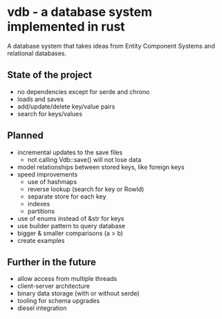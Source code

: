 vdb - a database system implemented in rust
===========================================

A database system that takes ideas from Entity Component Systems and relational databases.

State of the project
--------------------
*   no dependencies except for serde and chrono
*   loads and saves
*   add/update/delete key/value pairs
*   search for keys/values

Planned
-------
*   incremental updates to the save files
    *   not calling Vdb::save() will not lose data
*   model relationships between stored keys, like foreign keys
*   speed improvements
    *	use of hashmaps
    *	reverse lookup (search for key or RowId)
    *	separate store for each key
    *	indexes
    *	partitions
*   use of enums instead of &str for keys
*   use builder pattern to query database
*   bigger & smaller comparisons (a > b)
*   create examples

Further in the future
---------------------
*   allow access from multiple threads
*   client-server architecture
*   binary data storage (with or without serde)
*   tooling for schema upgrades
*   diesel integration
